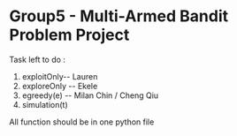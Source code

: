 # Group5 - Multi-Armed Bandit Problem Project

Task left to do :
1. exploitOnly-- Lauren
2. exploreOnly -- Ekele
3. egreedy(e) -- Milan Chin / Cheng Qiu
4. simulation(t)

All function should be in one python file
